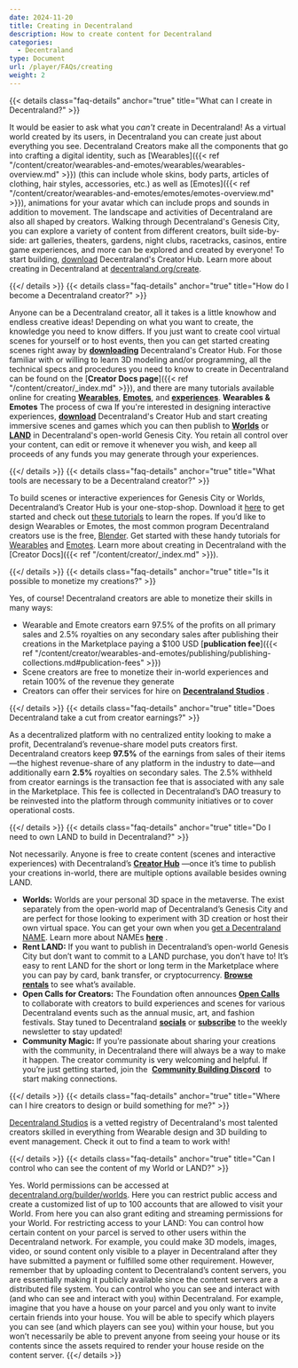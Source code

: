 ```yaml
---
date: 2024-11-20
title: Creating in Decentraland
description: How to create content for Decentraland
categories:
  - Decentraland
type: Document
url: /player/FAQs/creating
weight: 2
---
```


{{< details class="faq-details" anchor="true" title="What can I create in Decentraland?" >}}

It would be easier to ask what you _can't_ create in Decentraland! As a virtual world created by its users, in Decentraland you can create just about everything you see.
Decentraland Creators make all the components that go into crafting a digital identity, such as [Wearables]({{< ref "/content/creator/wearables-and-emotes/wearables/wearables-overview.md" >}}) (this can include whole skins, body parts, articles of clothing, hair styles, accessories, etc.) as well as [Emotes]({{< ref "/content/creator/wearables-and-emotes/emotes/emotes-overview.md" >}}), animations for your avatar which can include props and sounds in addition to movement.
The landscape and activities of Decentraland are also all shaped by creators. Walking through Decentraland's Genesis City, you can explore a variety of content from different creators, built side-by-side: art galleries, theaters, gardens, night clubs, racetracks, casinos, entire game experiences, and more can be explored and created by everyone! To start building, [download](https://decentraland.org/download/creator-hub) Decentraland's Creator Hub.
Learn more about creating in Decentraland at [decentraland.org/create](http://decentraland.org/create).

{{</ details >}}
{{< details class="faq-details" anchor="true" title="How do I become a Decentraland creator?" >}}

Anyone can be a Decentraland creator, all it takes is a little knowhow and endless creative ideas! Depending on what you want to create, the knowledge you need to know differs. If you just want to create cool virtual scenes for yourself or to host events, then you can get started creating scenes right away by [**downloading**](https://decentraland.org/download/creator-hub) Decentraland's Creator Hub.
For those familiar with or willing to learn 3D modeling and/or programming, all the technical specs and procedures you need to know to create in Decentraland can be found on the [**Creator Docs page**]({{< ref "/content/creator/_index.md" >}}), and there are many tutorials available online for creating [**Wearables**](https://www.youtube.com/watch?v=zl43Fw7zROQ&list=PLEl6fe1igtKBFDcxaC64Uxamo7kQUi5mf&pp=iAQB), [**Emotes**](https://www.youtube.com/watch?v=-iWslh4uQIk&list=PLAcRraQmr_GN8LcnnQk2BByo9L2Orvp9c&pp=iAQB), and [**experiences**](https://www.youtube.com/watch?v=fblj_FxUvM4&list=PLAcRraQmr_GP_K8WN7csnKnImK4R2TgMA&pp=iAQB).
**Wearables & Emotes**
The process of cwa
If you're interested in designing interactive experiences, [**download**](https://decentraland.org/download/creator-hub) Decentraland's Creator Hub and start creating immersive scenes and games which you can then publish to [**Worlds**](https://decentraland.org/blog/about-decentraland/decentraland-worlds-your-own-virtual-space) or [**LAND**](https://decentraland.org/marketplace/lands) in Decentraland's open-world Genesis City. You retain all control over your content, can edit or remove it whenever you wish, and keep all proceeds of any funds you may generate through your experiences.

{{</ details >}}
{{< details class="faq-details" anchor="true" title="What tools are necessary to be a Decentraland creator?" >}}

To build scenes or interactive experiences for Genesis City or Worlds, Decentraland’s Creator Hub is your one-stop-shop. Download it [here](https://decentraland.org/download/creator-hub) to get started and check out [these tutorials](https://www.youtube.com/watch?v=wm8ZD2kSyKA&list=PLAcRraQmr_GPrMmQekqbMWhyBxo3lXs8p&pp=iAQB) to learn the ropes.
If you’d like to design Wearables or Emotes, the most common program Decentraland creators use is the free, [Blender](https://www.notion.so/1425f41146a580a2950aff043b0d559a?pvs=21). Get started with these handy tutorials for [Wearables](https://www.youtube.com/watch?v=zl43Fw7zROQ&list=PLEl6fe1igtKBFDcxaC64Uxamo7kQUi5mf) and [Emotes](https://www.youtube.com/watch?v=-iWslh4uQIk&list=PLAcRraQmr_GN8LcnnQk2BByo9L2Orvp9c&pp=iAQB).
Learn more about creating in Decentraland with the [Creator Docs]({{< ref "/content/creator/_index.md" >}}).

{{</ details >}}
{{< details class="faq-details" anchor="true" title="Is it possible to monetize my creations?" >}}

Yes, of course! Decentraland creators are able to monetize their skills in many ways:

- Wearable and Emote creators earn 97.5% of the profits on all primary sales and 2.5% royalties on any secondary sales after publishing their creations in the Marketplace paying a $100 USD [**publication fee**]({{< ref "/content/creator/wearables-and-emotes/publishing/publishing-collections.md#publication-fees" >}})
- Scene creators are free to monetize their in-world experiences and retain 100% of the revenue they generate
- Creators can offer their services for hire on [**Decentraland Studios**](https://studios.decentraland.org/) .

{{</ details >}}
{{< details class="faq-details" anchor="true" title="Does Decentraland take a cut from creator earnings?" >}}

As a decentralized platform with no centralized entity looking to
make a profit, Decentraland’s revenue-share model puts creators first. Decentraland
creators keep **97.5%** of the earnings from sales of their items—the highest revenue-share of any platform in the industry to date—and additionally earn **2.5%** royalties
on secondary sales.
The 2.5% withheld from creator earnings is the transaction fee that is associated
with any sale in the Marketplace. This fee is collected in Decentraland’s DAO
treasury to be reinvested into the platform through community initiatives or to cover
operational costs.

{{</ details >}}
{{< details class="faq-details" anchor="true" title="Do I need to own LAND to build in Decentraland?" >}}

Not necessarily. Anyone is free to create content (scenes and interactive experiences) with Decentraland’s [**Creator Hub**](https://decentraland.org/download/creator-hub/) —once it’s time to publish your creations in-world, there are multiple options available besides owning LAND. 

- **Worlds:** Worlds are your personal 3D space in the metaverse. The exist separately from the open-world map of Decentraland’s Genesis City and are perfect for those looking to experiment with 3D creation or host their own virtual space. You can get your own when you [get a Decentraland NAME](https://decentraland.org/marketplace/names/claim). Learn more about NAMEs [**here**](https://decentraland.org/blog/about-decentraland/decentraland-worlds-your-own-virtual-space) .
- **Rent LAND:** If you want to publish in Decentraland’s open-world Genesis City but don’t want to commit to a LAND purchase, you don’t have to! It’s easy to rent LAND for the short or long term in the Marketplace where you can pay by card, bank transfer, or cryptocurrency. [**Browse rentals**](https://decentraland.org/marketplace/lands?assetType=nft&section=land&vendor=decentraland&page=1&sortBy=newest&onlyOnRent=true) to see what’s available.
- **Open Calls for Creators:** The Foundation often announces **[Open Calls](https://twitter.com/decentraland/status/1704918402907726030)** to collaborate with creators to build experiences and scenes for various Decentraland events such as the annual music, art, and fashion festivals. Stay tuned to Decentraland [**socials**](https://twitter.com/decentraland) or [**subscribe**](https://decentraland.beehiiv.com/subscribe) to the weekly newsletter to stay updated!
- **Community Magic:** If you’re passionate about sharing your creations with the community, in Decentraland there will always be a way to make it happen. The creator community is very welcoming and helpful. If you’re just getting started, join the  [**Community Building Discord**](https://discord.gg/cbdcl)  to start making connections.

{{</ details >}}
{{< details class="faq-details" anchor="true" title="Where can I hire creators to design or build something for me?" >}}

[Decentraland Studios](https://studios.decentraland.org/) is a vetted registry of Decentraland's most talented creators skilled in everything from Wearable design and 3D building to event management. Check it out to find a team to work with!

{{</ details >}}
{{< details class="faq-details" anchor="true" title="Can I control who can see the content of my World or LAND?" >}}

Yes. World permissions can be accessed at [decentraland.org/builder/worlds](https://decentraland.org/builder/worlds). Here you can restrict public access and create a customized list of up to 100 accounts that are allowed to visit your World. From here you can also grant editing and streaming permissions for your World.
For restricting access to your LAND: You can control how certain content on your parcel is served to other users within the Decentraland network. For example, you could make 3D models, images, video, or sound content only visible to a player in Decentraland after they have submitted a payment or fulfilled some other requirement. However, remember that by uploading content to Decentraland’s content servers, you are essentially making it publicly available since the content servers are a distributed file system.
You can control who you can see and interact with (and who can see and interact with you) within Decentraland. For example, imagine that you have a house on your parcel and you only want to invite certain friends into your house. You will be able to specify which players you can see (and which players can see you) within your house, but you won’t necessarily be able to prevent anyone from seeing your house or its contents since the assets required to render your house reside on the content server.
{{</ details >}}
